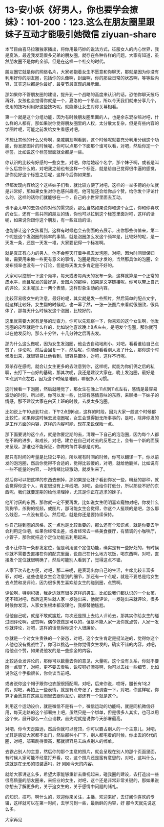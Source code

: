 # 13-安小妖《好男人，你也要学会撩妹》：101-200：123.这么在朋友圈里跟妹子互动才能吸引她微信 ziyuan-share

本节目由喜马拉雅独家播出，将你用最巧妙的说法方式，征服女人的内心世界，我是夏洛，最近我发现很多兄弟的朋友圈，就存在各种各样的问题，大家有知道，虽然朋友圈不是你的全部，但是在这样一个社交的时代。

朋友圈它就是你的网络名片，大家老抱着女生不愿意和你聊天，那就是因为你没有利用好你的朋友圈，包括你的头像啊，封面啊，你的那些日常的状态啊，等等些内容，其实这些都是你最好，最变节最直观的展示面。

那如果你不管朋友圈的建设，提升到一个战略的高度来认识的话，恐怕你聊天技巧再好，女孩也会觉得你就是一个，夏洛的一个吊丝，所以今天我们就来分享几个，使用的技巧利用好这些技巧呢，就能够让女生对你关幕相看。

第一个就是这个分组功能，因为有时候朋友圈里面的人，也是余东混杂嘛对吧，什么样的人都有，那如果说你觉得朋友圈里的人权，太分散太复杂，但是有些内容的学图片呢，可能之前发给女生看感对吧。

不想让其他的什么父母啊，亲戚朋友啊看到，这个时候呢就要充分利用分组这个功能，你发那图片的时候呢，你可以点那个下面那个谁可以看，对吧，然后你定一个标签，比如说这个标签里面就全都是一些。

你认识的比较有好感的一些女生，对吧，你给她起个名字，那个妹子啊，或者是叫什么后宫什么的，对吧我之前也有这样一个标签，就是给自己觉得很牛逼的感觉，那你见好这个标签之后呢，这样今后你如果想。

但都发现内容给这个这些妹子们看，就比较方便了对吧，这样的一举多德的办法就是非常好，那如果女生对你也感兴趣呢，他可能还会给你点个赞，给你发个评论什么的，这样的话你们就能够在一个，自己的小世界里面去互动。

也不会太早的去包动你对他的需求感，那么当然如果说你和这个女生，你和你喜欢的女生，还有一些共同的朋友的话，你也可以拉到这个标签里面对吧，这样的话呢，如果说你跟你这个朋友，有一些互动的话。

也能够让这个女孩看到，这样有时候也会去側面的去展示，出你那些价值来，第二个呢是这个发泡圈的频率的事情，就是泡圈怎么发这个频率是，比较好的呢，是一天发一条，还是一天发一堆，大家要记得一个标准啊。

就是真正有心力的男人，他不会整天盯着手机去发泡圈，对吧，因为时间很保归嘛，需要用来做一些更有意义的事情，泡圈是偶尔才发的，当然那具体的泡圈，全发布频率也没有一个订论，但是每天发太多肯定是不好的。

大家可以控制一下这个频率，每天或者每两天的发布一条，这样就算是一个正常的皮水平，而且呢发的最好是，爱图片的那种，如果是文字链接呢，你可以带上自己的评论，文末呢加上一两个表情，这样形象生动的内容。

比较容易吸女生的注意，最好的呢，其实就是发一些照片，然后简单的配点文字，就这样比较好，女生翻的时候呢，也一幕了然，一张一张图片来看就很细致，很具体了，那每天什么时候发这个泡圈，比较好的。

这里就需要大家有足够的动查力，你可以先观察一下，你喜欢的这个女生啊，他发泡圈的皮型就是什么样的，比如说他喜欢晚上8点左右，是吧发个泡圈，那你就可以在他发反的，那么十分钟，十几分钟之后再去发。

那为什么这么做呢，因为女生发泡圈，他会去自动地刷小，对吧，看看谁给自己点赞了，评论呢，然后会回复一下，然后呢，你顺便看看别人发了什么，那你这个时候发出来，就很容易让他看到，很容易置体，对吧，这样不行呢。

双杀存在感呢，就会让女生更多的去注意到你，这样呢，就能为你们俩之后的私聊，去打下一点好的基础，那其次呢，我还是建议大家在，晚上发泡圈，最好是10点到11点左右，因为这个时候是睡前，嘛很多人习惯。

这时候看一下泡圈，然后就睡觉了，那女生在晚上11点到11点左右，感情是最容易波动的时刻，所以呢，你可以发一些，比较有感情意味的东西，来聊播一下妹子的情感，那不建议大家在白天上班的时候，去发太多泡圈。

比如说上午10点到12点，下午2点到6点，这样的时段，因为大家一般这个时候都比较忙，如果你这时候去发泡圈呢，女生会觉得挺无所事事的，是吧，除非你发的是工作方面的内容，这样的内容可能，现在来说保险一点。

那下面要说的这个点，就是你要定期的去，清理一下自己的泡泡圈，因为每个人都在不断的进步，和成长，对吧，建立在自己对过去的反思之上，会有一个新的面膜来呈现，那谁也不能保证，你做的每件事都是对的。

那只有时间的考量是比较公平的，所以呢有时间的时候，你可以翻译一下，你以前发的泡泡圈，然后你觉得不合适的，觉得比较傻的，对吧，就给他删掉，比如说有一些不能量的内容，一时情绪比较激动，就发生来了。

然后你可以把这样的东西去删掉，那如果是让妹子看到你发一些，粉丝的那种，就会觉得你这个人，肯定很没有上年线吧，对吧，会给你打低分，所以那些不好的东西呢，我们就要定期的给他清理掉，尤其是你正在追求的妹子。

他所讨厌的东西，那你就一定不要再发，比如说女生明明喜欢寵物对吧，你发什么狗狗节，杀狗的视频，或图片，那可能女生会觉得，你这个人挺烦的是吧，怎么那么残忍，一点没有爱心，然后呢，就是你还是要持续保持。

你自己碰到圈的风格，这一点也是比较重要的，那么还有个知识点，就是你要去学会利用定位吧，如果你经常出差，或者经常去一些美食餐厅，有情调的小咖啡厅，小管子，那你就把这个定位功能去利用起来。

也不让你每一条都发定位，但是利用这个定位功能，确实是有一些好处的，有时候你就不需要去直接在你的配完里面，说自己在什么地方吃饭，喝东西啊，对吧，直接发个定位就很明确了，然后可能别人看到了，觉得这点不错。

人家下次去也方便，对吧，那二来呢，是表现出你自己的生活，主席比较丰富多彩，对吧，这些也是女生会注意到的细节，那还有一个点呢，就是不要总是给女生去点赞和发评论，因为很多男生喜欢给女生的碰到圈，点赞啊。

评论啊，特别积极，我身边就有很多这样的男生，比如说我们都认识的一个女孩，还不错对吧，然后这男生就人家一发碰出来，他就评论，一发碰出来就评论，很多时候你发现，人家女生根本都没理他，我都替他尴尬。

但他自己呢，就是不敢就尴尬，每次还是照上去给人评论去，那其实你给女生的碰过圈评论啊，点赞啊，偶尔做做是可以的，但是不能人家一发你就点赞，人家一发你就评论，对吧，这样的话觉得你这个人很廉价。

你就是一个对女生贵铁的一个姿态，对吧，这个女生肯定是挺法逆的，觉得你这个人他也没有挑战性了，你可以挑选一些你觉得女生发的，确实不错的内容，对吧，给他点个赞，如果说他发的是一些恋金的内容。

比较适合发评论的，那你可以数量去你的意见，大量呢，这个没有关系，你就不要随一点赞了，对吧，更不要去贵铁，说哎呀好漂亮啊，你可以去找一些细节，比如说你这个手指很长，你会谈当前吧。

或者说你这个帽子跟你也衣服很搭配啊，对吧，后来你说，哎呀，腿长有1名2的，对吧，再拍上一些表情，就是有点夸张了，去调查一下，对吧，你这样呢，你算才会愿意在这朋友圈里去跟你互动，那还有一个就是这个。

利用这个运动设价，就是微信不是有一个，微信运动的功能吗，就是同机微信好用，每天走路的这个部署拍上吧，虽然只是一个绑单，但是很多人其实，也可以用这个来，展开那么一点点设教，首先呢就是说你今天部署最高。

对吧，你今天走路远，然后你就可以登顶，你可以霸占别人的一个主意儿，对吧，尤其是感受大家都不出门，然后那种小厂下，别人都宅着的时候，你出去的6代的圈，对吧，部署刷得很高，那就很容易去站点别人的绑单。

去霸占别人的主意，然后你的那个主意的照片，就会呈现在别人的那个页面里面，有时候人家可能不经意打开看，哎，这个照片还是蛮有意思的，对吧，这叫什么，这就是在无形的取装逼吗，好 刚刚今天的内容。

就给大家讲这么多，希望大家能够重新去重视起来，碰我圈的建设，去打造出一些很高质量的朋友圈来，来细业的女生，对吧，这个还是非常非常关键的，那如果说你想去了解更多的，关于追女生的，关于感情中问题的储礼。

的知识，技巧，啊什么的，欢迎你来关注，主播，欢迎来好，去订阅你喜欢的专辑，这样就可以在第一时间，去学习到一些，最新鲜的内容，好 那今天就先说这么多。

大家再见